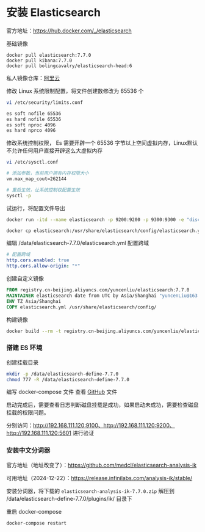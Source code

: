# 安装 Elasticsearch



官方地址：https://hub.docker.com/_/elasticsearch

基础镜像

```
docker pull elasticsearch:7.7.0
docker pull kibana:7.7.0
docker pull bolingcavalry/elasticsearch-head:6
```

私人镜像仓库：[阿里云](https://cr.console.aliyun.com/cn-beijing/instance/repositories)



修改 Linux 系统限制配置，将文件创建数修改为 65536 个

```sh
vi /etc/security/limits.conf

es soft nofile 65536
es hard nofile 65536
es soft nproc 4096
es hard nprco 4096
```

修改系统控制权限， Es 需要开辟一个 65536 字节以上空间虚拟内存，Linux默认不允许任何用户直接开辟这么大虚拟内存

```sh
vi /etc/sysctl.conf

# 添加参数，当前用户拥有内存权限大小
vm.max_map_cout=262144

# 重启生效，让系统控制权配置生效
sysctl -p
```



试运行，将配置文件导出

```sh
docker run -itd --name elasticsearch -p 9200:9200 -p 9300:9300 -e "discovery.type=single-node" registry.cn-beijing.aliyuncs.com/yuncenliu/elasticsearch:7.7.0
```

```sh
docker cp elasticsearch:/usr/share/elasticsearch/config/elasticsearch.yml /data/elasticsearch-7.7.0/
```

编辑 /data/elasticsearch-7.7.0/elasticsearch.yml  配置跨域

```yaml
# 配置跨域
http.cors.enabled: true
http.cors.allow-origin: "*"
```

创建自定义镜像

```dockerfile
FROM registry.cn-beijing.aliyuncs.com/yuncenliu/elasticsearch:7.7.0
MAINTAINER elasticsearch date from UTC by Asia/Shanghai "yuncenLiu@163.com"
ENV TZ Asia/Shanghai
COPY elasticsearch.yml /usr/share/elasticsearch/config/
```

构建镜像

```sh
docker build --rm -t registry.cn-beijing.aliyuncs.com/yuncenliu/elasticsearch:define-7.7.0 .
```



### 搭建 ES 环境

创建挂载目录

```sh
mkdir -p /data/elasticsearch-define-7.7.0 
chmod 777 -R /data/elasticsearch-define-7.7.0 
```



编写 docker-compose 文件 查看 [GitHub](https://github.com/YuncenLiu/code-example/blob/master/docker-module/src/main/resources/elasticsearch-7.7.0/docker-compose.yml) 文件 

启动完成后，需要查看日志判断磁盘挂载是成功，如果启动未成功，需要检查磁盘挂载的权限问题。



分别访问：http://192.168.111.120:9100、http://192.168.111.120:9200、http://192.168.111.120:5601 进行验证



### 安装中文分词器

官方地址（地址改变了）：https://github.com/medcl/elasticsearch-analysis-ik

可用地址（2024-12-22）：https://release.infinilabs.com/analysis-ik/stable/ 



安装分词器，将下载的 `elasticsearch-analysis-ik-7.7.0.zip` 解压到 /data/elasticsearch-define-7.7.0/plugins/ik/ 目录下

重启 docker-compose

```sh
docker-compose restart
```





